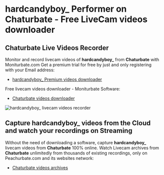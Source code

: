 # hardcandyboy_ Performer on Chaturbate - Free LiveCam videos downloader

## Chaturbate Live Videos Recorder

Monitor and record livecam videos of **hardcandyboy_** from **Chaturbate** with Moniturbate.com
Get a premium trial for free by just and only registering with your Email address:
* [hardcandyboy_ Premium videos downloader](https://moniturbate.com/request-demo-licence-key.html)

Free livecam videos downloader - Moniturbate Software:
* [Chaturbate videos downloader](https://moniturbate.com/moniturbate-download-software.html)

![hardcandyboy_ livecam videos recorder](https://peachurnet.com/templates/moniturbate-software.png)


## Capture hardcandyboy_ videos from the Cloud and watch your recordings on Streaming

Without the need of downloading a software, capture **hardcandyboy_** livecam videos from **Chaturbate** 100% online.
Watch Livecam archives from **Chaturbate** unlimitedly from thousands of existing recordings, only on Peachurbate.com and its websites network:
* [Chaturbate videos archives](https://peachurnet.com/)